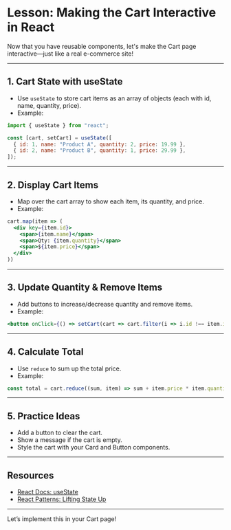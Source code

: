 # Lesson: Making the Cart Interactive in React

Now that you have reusable components, let's make the Cart page interactive—just like a real e-commerce site!

---

## 1. Cart State with useState
- Use `useState` to store cart items as an array of objects (each with id, name, quantity, price).
- Example:
```jsx
import { useState } from "react";

const [cart, setCart] = useState([
  { id: 1, name: "Product A", quantity: 2, price: 19.99 },
  { id: 2, name: "Product B", quantity: 1, price: 29.99 },
]);
```

---

## 2. Display Cart Items
- Map over the cart array to show each item, its quantity, and price.
- Example:
```jsx
cart.map(item => (
  <div key={item.id}>
    <span>{item.name}</span>
    <span>Qty: {item.quantity}</span>
    <span>${item.price}</span>
  </div>
))
```

---

## 3. Update Quantity & Remove Items
- Add buttons to increase/decrease quantity and remove items.
- Example:
```jsx
<button onClick={() => setCart(cart => cart.filter(i => i.id !== item.id))}>Remove</button>
```

---

## 4. Calculate Total
- Use `reduce` to sum up the total price.
- Example:
```jsx
const total = cart.reduce((sum, item) => sum + item.price * item.quantity, 0);
```

---

## 5. Practice Ideas
- Add a button to clear the cart.
- Show a message if the cart is empty.
- Style the cart with your Card and Button components.

---

## Resources
- [React Docs: useState](https://react.dev/reference/react/useState)
- [React Patterns: Lifting State Up](https://react.dev/learn/sharing-state-between-components)

---

Let’s implement this in your Cart page!
